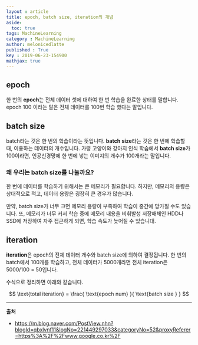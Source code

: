 ```yaml
---
layout : article
title: epoch, batch size, iteration의 개념
aside:
  toc: true
tags: MachineLearning 
category : MachineLearning
author: melonicedlatte
published : True
key : 2019-06-23-154900
mathjax: true 
---
```


## epoch
한 번의 **epoch**는 전체 데이터 셋에 대하여 한 번 학습을 완료한 상태를 말합니다. epoch 100 이라는 말은 전체 데이터를 100번 학습 했다는 말입니다. 

## batch size
batch라는 것은 한 번의 학습이라는 뜻입니다. **batch size**라는 것은 한 번에 학습할 때, 이용하는 데이터의 개수입니다. 가령 고양이와 강아지 인식 학습에서 **batch size**가 100이라면, 인공신경망에 한 번에 넣는 이미지의 개수가 100개라는 말입니다.

### 왜 우리는 batch size를 나눌까요?
한 번에 데이터를 학습하기 위해서는 큰 메모리가 필요합니다. 하지만, 메모리의 용량은 상대적으로 적고, 데이터 용량은 굉장히 큰 경우가 많습니다. 

만약, batch size가 너무 크면 메모리 용량이 부족하여 학습이 중간에 망가질 수도 있습니다. 또, 메모리가 너무 커서 학습 중에 메모리 내용을 비휘발성 저장매체인 HDD나 SSD에 저장하여 자주 접근하게 되면, 학습 속도가 늦어질 수 있습니대. 

## iteration
**iteration**은 epoch의 전체 데이터 개수와 batch size에 의하여 결정됩니다. 한 번의 batch에서 100개를 학습하고, 전체 데이터가 5000개라면 전체 iteration은 5000/100 = 50입니다. 

수식으로 정리하면 아래와 같습니다.

$$
\text{total iteration} = \frac{ \text{epoch num} }{ \text{batch size } }
$$

<hr>

**출처**

- https://m.blog.naver.com/PostView.nhn?blogId=qbxlvnf11&logNo=221449297033&categoryNo=52&proxyReferer=https%3A%2F%2Fwww.google.co.kr%2F
